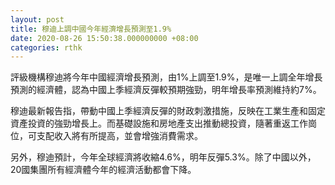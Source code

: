 ```yaml
---
layout: post
title: 穆迪上調中國今年經濟增長預測至1.9%
date: 2020-08-26 15:50:38.000000000 +08:00
categories: rthk
---
```


評級機構穆迪將今年中國經濟增長預測，由1%上調至1.9%，是唯一上調全年增長預測的經濟體，認為中國上季經濟反彈較預期強勁，明年增長率預測維持約7%。

穆迪最新報告指，帶動中國上季經濟反彈的財政刺激措施，反映在工業生產和固定資產投資的強勁增長上。而基礎設施和房地產支出推動總投資，隨著重返工作崗位，可支配收入將有所提高，並會增強消費需求。

另外，穆迪預計，今年全球經濟將收縮4.6%，明年反彈5.3%。除了中國以外，20國集團所有經濟體今年的經濟活動都會下降。
